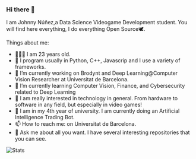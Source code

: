 ### Hi there 👋

<!--
**johnnync13/johnnync13** is a ✨ _special_ ✨ repository because its `README.md` (this file) appears on your GitHub profile.

Here are some ideas to get you started:

- 🔭 I’m currently working on ...
- 🌱 I’m currently learning ...
- 👯 I’m looking to collaborate on ...
- 🤔 I’m looking for help with ...
- 💬 Ask me about ...
- 📫 How to reach me: ...
- 😄 Pronouns: ...
- ⚡ Fun fact: ...
-->


I am Johnny Núñez,a Data Science Videogame Development student. You will find here everything, I do everything Open Source🕊.

Things about me:
- 🧑🏽‍💻 I am 23 years old.
- 🤔 I program usually in Python, C++, Javascrip and I use a variety of frameworks.
- 🔭 I’m currently working on Brodynt and Deep Learning@Computer Vision Researcher at Universitat de Barcelona.
- 🌱 I’m currently learning Computer Vision, Finance, and Cybersecurity related to Deep Learning
- 📲 I am really interested in technology in general. From hardware to software in any field, but especially in video games!
- 📐 I am in my 4th year of university. I am currently doing an Artificial Intelligence Trading Bot.
- 📫 How to reach me: on Universitat de Barcelona.
- 💬 Ask me about all you want. I have several interesting repositories that you can see.

![Stats](https://github-readme-stats.vercel.app/api?username=johnny&show_icons=true&theme=onedark)
